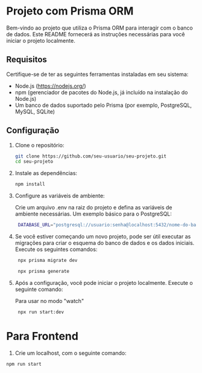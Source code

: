 # Projeto com Prisma ORM

Bem-vindo ao projeto que utiliza o Prisma ORM para interagir com o banco de dados. Este README fornecerá as instruções necessárias para você iniciar o projeto localmente.

## Requisitos

Certifique-se de ter as seguintes ferramentas instaladas em seu sistema:

- Node.js (https://nodejs.org/)
- npm (gerenciador de pacotes do Node.js, já incluído na instalação do Node.js)
- Um banco de dados suportado pelo Prisma (por exemplo, PostgreSQL, MySQL, SQLite)

## Configuração

1. Clone o repositório:

   ```bash
   git clone https://github.com/seu-usuario/seu-projeto.git
   cd seu-projeto
   ```

2. Instale as dependências:

   ```bash
   npm install
   ```

3. Configure as variáveis de ambiente:

   Crie um arquivo .env na raiz do projeto e defina as variáveis de ambiente necessárias. Um exemplo básico para o PostgreSQL:

   ```bash
    DATABASE_URL="postgresql://usuario:senha@localhost:5432/nome-do-banco"

   ```

4. Se você estiver começando um novo projeto, pode ser útil executar as migrações para criar o esquema do banco de dados e os dados iniciais. Execute os seguintes comandos:

   ```bash
    npx prisma migrate dev

    npx prisma generate
   ```

5. Após a configuração, você pode iniciar o projeto localmente. Execute o seguinte comando:

   Para usar no modo "watch"

   ```bash
    npx run start:dev
   ```

# Para Frontend

1. Crie um localhost, com o seguinte comando:

```bash
npm run start
```
